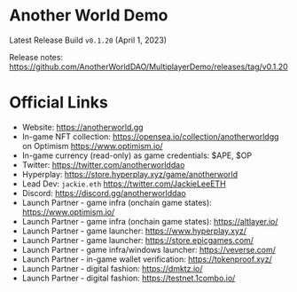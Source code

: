 Another World Demo
===
Latest Release Build `v0.1.20` (April 1, 2023)

Release notes: https://github.com/AnotherWorldDAO/MultiplayerDemo/releases/tag/v0.1.20 

Official Links
===
- Website: https://anotherworld.gg
- In-game NFT collection: https://opensea.io/collection/anotherworldgg on Optimism https://www.optimism.io/
- In-game currency (read-only) as game credentials: $APE, $OP
- Twitter: https://twitter.com/anotherworlddao
- Hyperplay: https://store.hyperplay.xyz/game/anotherworld
- Lead Dev: `jackie.eth` https://twitter.com/JackieLeeETH
- Discord: https://discord.gg/anotherworlddao
- Launch Partner - game infra (onchain game states): https://www.optimism.io/
- Launch Partner - game infra (onchain game states): https://altlayer.io/
- Launch Partner - game launcher: https://www.hyperplay.xyz/
- Launch Partner - game launcher: https://store.epicgames.com/
- Launch Partner - game infra/windows launcher: https://veverse.com/
- Launch Partner - in-game wallet verification: https://tokenproof.xyz/
- Launch Partner - digital fashion: https://dmktz.io/
- Launch Partner - digital fashion: https://testnet.1combo.io/
